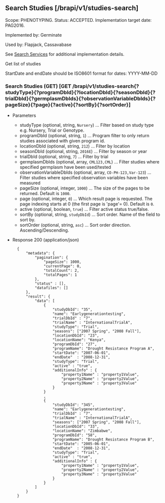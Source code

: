 ## Search Studies [/brapi/v1/studies-search]
Scope: PHENOTYPING.
Status: ACCEPTED.
Implementation target date: PAG2016.

Implemented by: Germinate

Used by: Flapjack, Cassavabase

See <a href="#introduction/search-services">Search Services</a> for additional implementation details.

Get list of studies

StartDate and endDate should be ISO8601 format for dates: YYYY-MM-DD

### Search Studies (GET) [GET /brapi/v1/studies-search{?studyType}{?programDbId}{?locationDbId}{?seasonDbId}{?trialDbId}{?germplasmDbIds}{?observationVariableDbIds}{?pageSize}{?page}{?active}{?sortBy}{?sortOrder}]


+ Parameters
    + studyType (optional, string, `Nursery`) ... Filter based on study type e.g. Nursery, Trial or Genotype.
    + programDbId (optional, string, `1`) ... Program filter to only return studies associated with given program id.
    + locationDbId (optional, string, `212`) ... Filter by location
    + seasonDbId (optional, string, `2016E`) ... Filter by season or year
    + trialDbId  (optional, string, `7`) ... Filter by trial  
    + germplasmDbIds (optional, array, `CML123,CML`) ... Filter studies where specified germplasm have been used/tested
    + observationVariableDbIds (optional, array, `CO-PH-123,Var-123`) ... Filter studies where specified observation variables have been measured
    + pageSize (optional, integer, `1000`) ... The size of the pages to be returned. Default is `1000`.
    + page (optional, integer, `0`) ... Which result page is requested. The page indexing starts at 0 (the first page is 'page'= 0). Default is `0`.
    + active (optional, boolean, `true`) ... Filter active status true/false. 
    + sortBy (optional, string, `studyDbId`) ... Sort order. Name of the field to sort by.
    + sortOrder (optional, string, `asc`) ... Sort order direction. Ascending/Descending.
    
+ Response 200 (application/json)

        {
            "metadata": {
                "pagination": {
                    "pageSize": 1000,
                    "currentPage": 0,
                    "totalCount": 2,
                    "totalPages": 1
                },
                "status" : [],
                "datafiles": []
            },
            "result": {
                "data": [ 
                    {
                        "studyDbId": "35",
                        "name": "Earlygenerationtesting",
                        "trialDbId" : "7",
                        "trialName" : "InternationalTrialA",
                        "studyType": "Trial",
                        "seasons": ["2007 Spring", "2008 Fall"],
                        "locationDbId": "23",
                        "locationName": "Kenya",
                        "programDbId": "27",
                        "programName": "Drought Resistance Program A",
                        "startDate": "2007-06-01",
                        "endDate"  : "2008-12-31",
                        "studyType": "Trial",
                        "active" : "true", 
                        "additionalInfo" : {
                            "property1Name" : "property1Value",
                            "property2Name" : "property2Value",
                            "property3Name" : "property3Value"
                        }
                    }
                    ,
                    {
                        "studyDbId": "345",
                        "name": "Earlygenerationtesting",
                        "trialDbId" : "7",
                        "trialName" : "InternationalTrialA",
                        "seasons": ["2007 Spring", "2008 Fall"],
                        "locationDbId": "33",
                        "locationName": "Zimbabwe",
                        "programDbId": "58",
                        "programName": "Drought Resistance Program B",
                        "startDate": "2005-06-01",
                        "endDate"  : "2008-12-31",
                        "studyType": "Trial",
                        "active" : "true",
                        "additionalInfo" : {
                            "property1Name" : "property1Value",
                            "property2Name" : "property2Value",
                            "property3Name" : "property3Value"
                        }
                    }
                ]
            }
        }        

